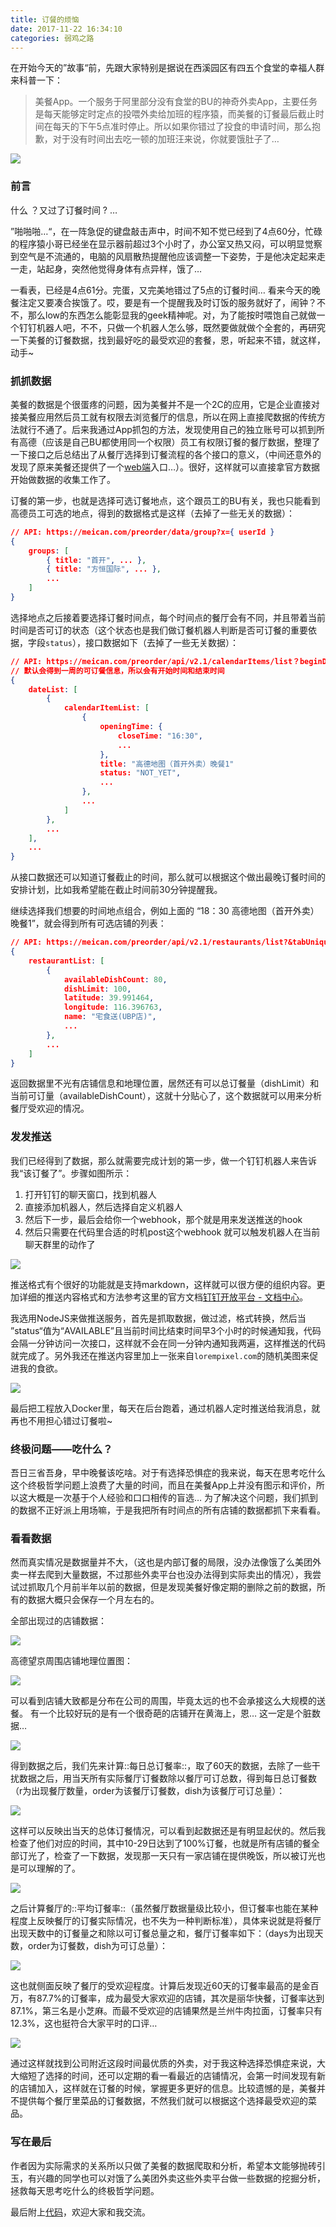 ```yaml
---
title: 订餐的烦恼
date: 2017-11-22 16:34:10
categories: 弱鸡之路
---
```


在开始今天的”故事“前，先跟大家特别是据说在西溪园区有四五个食堂的幸福人群来科普一下：

> 美餐App。一个服务于阿里部分没有食堂的BU的神奇外卖App，主要任务是每天能够定时定点的投喂外卖给加班的程序猿，而美餐的订餐最后截止时间在每天的下午5点准时停止。所以如果你错过了投食的申请时间，那么抱歉，对于没有时间出去吃一顿的加班汪来说，你就要饿肚子了…

![](1.png)

### 前言

什么 ？又过了订餐时间 ? …

”啪啪啪…“，在一阵急促的键盘敲击声中，时间不知不觉已经到了4点60分，忙碌的程序猿小哥已经坐在显示器前超过3个小时了，办公室又热又闷，可以明显觉察到空气是不流通的，电脑的风扇散热提醒他应该调整一下姿势，于是他决定起来走一走，站起身，突然他觉得身体有点异样，饿了…

一看表，已经是4点61分。完蛋，又完美地错过了5点的订餐时间… 看来今天的晚餐注定又要凑合挨饿了。哎，要是有一个提醒我及时订饭的服务就好了，闹钟？不不，那么low的东西怎么能彰显我的geek精神呢。对，为了能按时喂饱自己就做一个钉钉机器人吧，不不，只做一个机器人怎么够，既然要做就做个全套的，再研究一下美餐的订餐数据，找到最好吃的最受欢迎的套餐，恩，听起来不错，就这样，动手~

### 抓抓数据
美餐的数据是个很蛋疼的问题，因为美餐并不是一个2C的应用，它是企业直接对接美餐应用然后员工就有权限去浏览餐厅的信息，所以在网上直接爬数据的传统方法就行不通了。后来我通过App抓包的方法，发现使用自己的独立账号可以抓到所有高德（应该是自己BU都使用同一个权限）员工有权限订餐的餐厅数据，整理了一下接口之后总结出了从餐厅选择到订餐流程的各个接口的意义，（中间还意外的发现了原来美餐还提供了一个[web端](https://meican.com/preorder/static/group)入口…）。很好，这样就可以直接拿官方数据开始做数据的收集工作了。

订餐的第一步，也就是选择可选订餐地点，这个跟员工的BU有关，我也只能看到高德员工可选的地点，得到的数据格式是这样（去掉了一些无关的数据）：
```JSON
// API: https://meican.com/preorder/data/group?x={ userId }
{
	groups: [
		{ title: "首开", ... },
 		{ title: "方恒国际", ... },
		...
	]
}
```

选择地点之后接着要选择订餐时间点，每个时间点的餐厅会有不同，并且带着当前时间是否可订的状态（这个状态也是我们做订餐机器人判断是否可订餐的重要依据，字段`status`），接口数据如下（去掉了一些无关数据）：
```JSON
// API: https://meican.com/preorder/api/v2.1/calendarItems/list？beginDate=2017-11-1&endDate=2017-11-8&withOrderDetail=false)
// 默认会得到一周的可订餐信息，所以会有开始时间和结束时间
{
	dateList: [
		{
			calendarItemList: [
				{
					openingTime: {
						closeTime: "16:30",
						...
					},
					title: "高德地图（首开外卖）晚餐1"
					status: "NOT_YET",					
					...
				},
				...
			]
		},
		...
	],
	...
}
```

从接口数据还可以知道订餐截止的时间，那么就可以根据这个做出最晚订餐时间的安排计划，比如我希望能在截止时间前30分钟提醒我。

继续选择我们想要的时间地点组合，例如上面的 “18：30  高德地图（首开外卖）晚餐1”，就会得到所有可选店铺的列表：
```JSON
// API: https://meican.com/preorder/api/v2.1/restaurants/list?&tabUniqueId=ff4df9a0-9851-4205-adae-b154cc05d811&targetTime=2017-11-01+16:30
{
	restaurantList: [
		{
			availableDishCount: 80,
			dishLimit: 100,
			latitude: 39.991464,
			longitude: 116.396763,
			name: "宅食送(UBP店)",
			...
		},
		...
	]
}
```

返回数据里不光有店铺信息和地理位置，居然还有可以总订餐量（dishLimit）和当前可订量（availableDishCount），这就十分贴心了，这个数据就可以用来分析餐厅受欢迎的情况。

### 发发推送

我们已经得到了数据，那么就需要完成计划的第一步，做一个钉钉机器人来告诉我“该订餐了”。步骤如图所示：

1. 打开钉钉的聊天窗口，找到机器人
2. 直接添加机器人，然后选择自定义机器人
3. 然后下一步，最后会给你一个webhook，那个就是用来发送推送的hook
4. 然后只需要在代码里合适的时机post这个webhook 就可以触发机器人在当前聊天群里的动作了

![](2.png)

推送格式有个很好的功能就是支持markdown，这样就可以很方便的组织内容。更加详细的推送内容格式和方法参考这里的官方文档[钉钉开放平台 - 文档中心](https://open-doc.dingtalk.com/docs/doc.htm?spm=a219a.7629140.0.0.karFPe&treeId=257&articleId=105735&docType=1)。

我选用NodeJS来做推送服务，首先是抓取数据，做过滤，格式转换，然后当 ”status“值为“AVAILABLE”且当前时间比结束时间早3个小时的时候通知我，代码会隔一分钟访问一次接口，这样就不会在同一分钟内通知我两遍，这样推送的代码就完成了。另外我还在推送内容里加上一张来自`lorempixel.com`的随机美图来促进我的食欲。

![](3.png)

最后把工程放入Docker里，每天在后台跑着，通过机器人定时推送给我消息，就再也不用担心错过订餐啦~

### 终极问题——吃什么？

吾日三省吾身，早中晚餐该吃啥。对于有选择恐惧症的我来说，每天在思考吃什么这个终极哲学问题上浪费了大量的时间，而且在美餐App上并没有图示和评价，所以这大概是一次基于个人经验和口口相传的盲选… 为了解决这个问题，我们抓到的数据不正好派上用场嘛，于是我把所有时间点的所有店铺的数据都抓下来看看。

### 看看数据

然而真实情况是数据量并不大，（这也是内部订餐的局限，没办法像饿了么美团外卖一样去爬到大量数据，不过那些外卖平台也没办法得到实际卖出的情况），我尝试过抓取几个月前半年以前的数据，但是发现美餐好像定期的删除之前的数据，所有的数据大概只会保存一个月左右的。

全部出现过的店铺数据：

![](DDE43401-A029-4CFE-A246-9ECFD3FA9EB1.png)

高德望京周围店铺地理位置图：

![](749E6AD5-7507-4136-B9C0-4997234B6C03.png)

可以看到店铺大致都是分布在公司的周围，毕竟太远的也不会承接这么大规模的送餐。
有一个比较好玩的是有一个很奇葩的店铺开在黄海上，恩… 这一定是个脏数据…

![](AFAC8BC9-008E-4097-8D44-08942DFDE6C8.png)

得到数据之后，我们先来计算::每日总订餐率::，取了60天的数据，去除了一些干扰数据之后，用当天所有实际餐厅订餐数除以餐厅可订总数，得到每日总订餐数（r为出现餐厅数量，order为该餐厅订餐数，dish为该餐厅可订总量）：

![](gif1.gif)

这样可以反映出当天的总体订餐情况，可以看到起数据还是有明显起伏的。然后我检查了他们对应的时间，其中10-29日达到了100%订餐，也就是所有店铺的餐全部订光了，检查了一下数据，发现那一天只有一家店铺在提供晚饭，所以被订光也是可以理解的了。

![](53EC41A0-2753-4FDA-8B7B-C383DA2400AF.png)

之后计算餐厅的::平均订餐率::（虽然餐厅数据量级比较小，但订餐率也能在某种程度上反映餐厅的订餐实际情况，也不失为一种判断标准），具体来说就是将餐厅出现天数中的订餐量之和除以可订餐总量之和，餐厅订餐率如下：（days为出现天数，order为订餐数，dish为可订总量）：

![](gif.gif)

这也就侧面反映了餐厅的受欢迎程度。计算后发现近60天的订餐率最高的是金百万，有87.7%的订餐率，成为最受大家欢迎的店铺，其次是丽华快餐，订餐率达到87.1%，第三名是小芝麻。而最不受欢迎的店铺果然是兰州牛肉拉面，订餐率只有12.3%，这也挺符合大家平时的口评…

![](51E15540-5B67-4332-9169-BB79D4F49ED5.png)

通过这样就找到公司附近这段时间最优质的外卖，对于我这种选择恐惧症来说，大大缩短了选择的时间，还可以定期的看一看最近的店铺情况，会第一时间发现有新的店铺加入，这样就在订餐的时候，掌握更多更好的信息。比较遗憾的是，美餐并不提供每个餐厅里菜品的订餐数据，不然我们就可以根据这个选择最受欢迎的菜品。

### 写在最后

作者因为实际需求的关系所以只做了美餐的数据爬取和分析，希望本文能够抛砖引玉，有兴趣的同学也可以对饿了么美团外卖这些外卖平台做一些数据的挖掘分析，拯救每天思考吃什么的终极哲学问题。

最后附上[代码](https://github.com/lqs469/meicanRobot)，欢迎大家和我交流。
